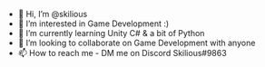 - 👋 Hi, I’m @skilious
- 👀 I’m interested in Game Development :)
- 🌱 I’m currently learning Unity C# & a bit of Python
- 💞️ I’m looking to collaborate on Game Development with anyone
- 📫 How to reach me - DM me on Discord Skilious#9863

<!---
skilious/skilious is a ✨ special ✨ repository because its `README.md` (this file) appears on your GitHub profile.
You can click the Preview link to take a look at your changes.
--->

